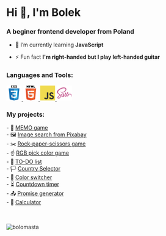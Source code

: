 <h1>Hi 👋, I'm Bolek</h1>
<h3>A beginer frontend developer from Poland</h3>

- 🌱 I’m currently learning **JavaScript**

- ⚡ Fun fact **I'm right-handed but I play left-handed guitar**



<h3 align="left">Languages and Tools:</h3>
<p align="left"> <a href="https://www.w3schools.com/css/" target="_blank" rel="noreferrer"> <img src="https://raw.githubusercontent.com/devicons/devicon/master/icons/css3/css3-original-wordmark.svg" alt="css3" width="40" height="40"/> </a> <a href="https://www.w3.org/html/" target="_blank" rel="noreferrer"> <img src="https://raw.githubusercontent.com/devicons/devicon/master/icons/html5/html5-original-wordmark.svg" alt="html5" width="40" height="40"/> </a> <a href="https://developer.mozilla.org/en-US/docs/Web/JavaScript" target="_blank" rel="noreferrer"> <img src="https://raw.githubusercontent.com/devicons/devicon/master/icons/javascript/javascript-original.svg" alt="javascript" width="40" height="40"/> </a> <a href="https://sass-lang.com" target="_blank" rel="noreferrer"> <img src="https://raw.githubusercontent.com/devicons/devicon/master/icons/sass/sass-original.svg" alt="sass" width="40" height="40"/> </a> </p> 

<h3 align="left">My projects:</h3>
 - 🎴 <a href="https://bolomasta.github.io/memo-game/" target="_blank">MEMO game </a><br>
 - 🖼️ <a href="https://bolomasta.github.io/goit-js-hw-11/" target="_blank">Image search from Pixabay </a><br>
 - ✂️ <a href="https://bolomasta.github.io/rock-paper-scissors/" target="_blank">Rock-paper-scissors game </a><br>
 - ☝️ <a href="https://bolomasta.github.io/pick-color-game/" target="_blank">RGB pick color game </a><br>
 - 📝 <a href="https://bolomasta.github.io/to-do-list/" target="_blank">TO-DO list </a><br>
 - 🏳️ <a href="https://bolomasta.github.io/goit-js-hw-10/" target="_blank">Country Selector </a><br> 
 - 🌈 <a href="https://bolomasta.github.io/goit-js-hw-09/01-color-switcher.html" target="_blank">Color switcher </a><br>
 - ⏳ <a href="https://bolomasta.github.io/goit-js-hw-09/02-timer.html" target="_blank">Countdown timer </a><br>
 - 📤 <a href="https://bolomasta.github.io/goit-js-hw-09/03-promises.html" target="_blank">Promise generator </a><br>
 - 🧮 <a href="https://bolomasta.github.io/calculator/" target="_blank">Calculator </a><br>

<br>
<br>

<p><img align="left" src="https://github-readme-stats.vercel.app/api/top-langs?username=bolomasta&show_icons=true&theme=gruvbox&locale=en&layout=compact" alt="bolomasta" /></p>


